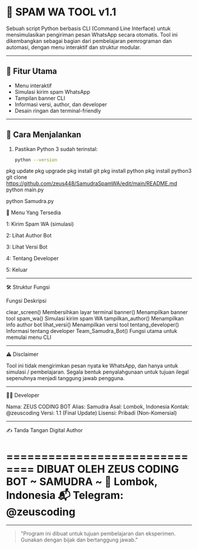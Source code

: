 # 📲 SPAM WA TOOL v1.1

Sebuah script Python berbasis CLI (Command Line Interface) untuk mensimulasikan pengiriman pesan WhatsApp secara otomatis. Tool ini dikembangkan sebagai bagian dari pembelajaran pemrograman dan automasi, dengan menu interaktif dan struktur modular.

---

## 🔧 Fitur Utama

- Menu interaktif
- Simulasi kirim spam WhatsApp
- Tampilan banner CLI
- Informasi versi, author, dan developer
- Desain ringan dan terminal-friendly

---

## 📌 Cara Menjalankan

1. Pastikan Python 3 sudah terinstal:
   ```bash
   python --version
pkg update
pkg upgrade
pkg install git
pkg install python
pkg install python3
git clone https://github.com/zeus448/SamudraSpamWA/edit/main/README.md
python main.py



   python Samudra.py

   🧩 Menu Yang Tersedia

1: Kirim Spam WA (simulasi)

2: Lihat Author Bot

3: Lihat Versi Bot

4: Tentang Developer

5: Keluar



---

🛠️ Struktur Fungsi

Fungsi	Deskripsi

clear_screen()	Membersihkan layar terminal
banner()	Menampilkan banner tool
spam_wa()	Simulasi kirim spam WA
tampilkan_author()	Menampilkan info author bot
lihat_versi()	Menampilkan versi tool
tentang_developer()	Informasi tentang developer
Team_Samudra_Bot()	Fungsi utama untuk memulai menu CLI



---

⚠️ Disclaimer

Tool ini tidak mengirimkan pesan nyata ke WhatsApp, dan hanya untuk simulasi / pembelajaran. Segala bentuk penyalahgunaan untuk tujuan ilegal sepenuhnya menjadi tanggung jawab pengguna.


---

👨‍💻 Developer

Nama: ZEUS CODING BOT
Alias: Samudra
Asal: Lombok, Indonesia
Kontak: @zeuscoding
Versi: 1.1 (Final Update)
Lisensi: Pribadi (Non-Komersial)


---

✍️ Tanda Tangan Digital Author

==============================
  DIBUAT OLEH ZEUS CODING BOT
       ~ SAMUDRA ~
     📍 Lombok, Indonesia
   📬 Telegram: @zeuscoding
==============================


---

> "Program ini dibuat untuk tujuan pembelajaran dan eksperimen. Gunakan dengan bijak dan bertanggung jawab."
